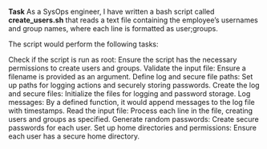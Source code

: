 **Task**
As a SysOps engineer, I have written a bash script called **create_users.sh** that reads a text file containing the employee’s usernames and group names, where each line is formatted as user;groups.

The script would perform the following tasks:

Check if the script is run as root: Ensure the script has the necessary permissions to create users and groups.
Validate the input file: Ensure a filename is provided as an argument.
Define log and secure file paths: Set up paths for logging actions and securely storing passwords.
Create the log and secure files: Initialize the files for logging and password storage.
Log messages: By a defined function, it would append messages to the log file with timestamps.
Read the input file: Process each line in the file, creating users and groups as specified.
Generate random passwords: Create secure passwords for each user.
Set up home directories and permissions: Ensure each user has a secure home directory.
